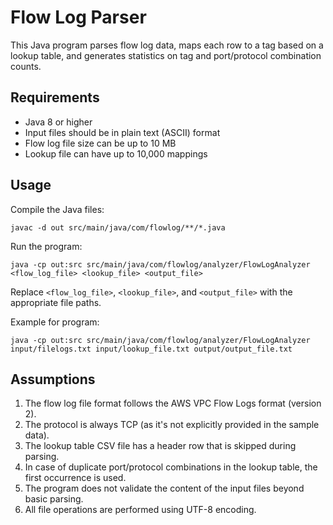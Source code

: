 # Flow Log Parser

This Java program parses flow log data, maps each row to a tag based on a lookup table, and generates statistics on tag and port/protocol combination counts.

## Requirements

- Java 8 or higher
- Input files should be in plain text (ASCII) format
- Flow log file size can be up to 10 MB
- Lookup file can have up to 10,000 mappings

## Usage

Compile the Java files:

```
javac -d out src/main/java/com/flowlog/**/*.java  
```

Run the program:

```
java -cp out:src src/main/java/com/flowlog/analyzer/FlowLogAnalyzer <flow_log_file> <lookup_file> <output_file>
```

Replace `<flow_log_file>`, `<lookup_file>`, and `<output_file>` with the appropriate file paths.

Example for program:

```
java -cp out:src src/main/java/com/flowlog/analyzer/FlowLogAnalyzer input/filelogs.txt input/lookup_file.txt output/output_file.txt

```

## Assumptions

1. The flow log file format follows the AWS VPC Flow Logs format (version 2).
2. The protocol is always TCP (as it's not explicitly provided in the sample data).
3. The lookup table CSV file has a header row that is skipped during parsing.
4. In case of duplicate port/protocol combinations in the lookup table, the first occurrence is used.
5. The program does not validate the content of the input files beyond basic parsing.
6. All file operations are performed using UTF-8 encoding.
